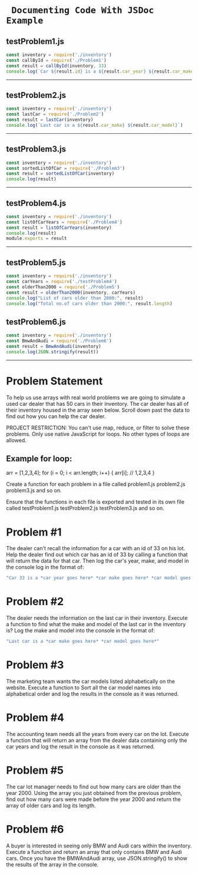 # ` Documenting Code With JSDoc Example`

## testProblem1.js

```js
const inventory = require('./inventory')
const callById = require('./Problem1')
const result = callById(inventory, 33)
console.log(`Car ${result.id} is a ${result.car_year} ${result.car_make} ${result.car_model}`)
```

---

## testProblem2.js

```js
const inventory = require('./inventory')
const lastCar = require('./Problem2')
const result = lastCar(inventory)
console.log(`Last car is a ${result.car_make} ${result.car_model}`)
```

---

## testProblem3.js

```js
const inventory = require('./inventory')
const sortedListOfCar = require('./Problem3')
const result = sortedListOfCar(inventory)
console.log(result)
```

---

## testProblem4.js

```js
const inventory = require('./inventory')
const listOfCarYears = require('./Problem4')
const result = listOfCarYears(inventory)
console.log(result)
module.exports = result
```

---

## testProblem5.js

```js
const inventory = require('./inventory')
const carYears = require('./testProblem4')
const olderThan2000 = require('./Problem5')
const result = olderThan2000(inventory, carYears)
console.log("List of cars older than 2000:", result)
console.log("Total no.of cars older than 2000:", result.length)
```

## testProblem6.js

```js
const inventory = require('./inventory')
const BmwAndAudi = require('./Problem6')
const result = BmwAndAudi(inventory)
console.log(JSON.stringify(result))
```

---

# Problem Statement

To help us use arrays with real world problems we are going to simulate a used car dealer that has 50 cars in their inventory.
The car dealer has all of their inventory housed in the array seen below.  Scroll down past the data to find out how you can help the car dealer.

PROJECT RESTRICTION: You can't use map, reduce, or filter to solve these problems.  Only use native JavaScript for loops. No other types of loops are allowed.

Example for loop:
-----------------
arr = [1,2,3,4];
for (i = 0; i < arr.length; i++) {
    arr[i];  // 1,2,3,4
}

Create a function for each problem in a file called
    problem1.js
    problem2.js
    problem3.js
and so on.

Ensure that the functions in each file is exported and tested in its own file called
    testProblem1.js
    testProblem2.js
    testProblem3.js
and so on.
# Problem #1

The dealer can't recall the information for a car with an id of 33 on his lot. Help the dealer find out which car has an id of 33 by calling a function that will return the data for that car. Then log the car's year, make, and model in the console log in the format of:

```bash
"Car 33 is a *car year goes here* *car make goes here* *car model goes here*"
```
# Problem #2

The dealer needs the information on the last car in their inventory. Execute a function to find what the make and model of the last car in the inventory is?  Log the make and model into the console in the format of:

```bash
"Last car is a *car make goes here* *car model goes here*"
```
# Problem #3

The marketing team wants the car models listed alphabetically on the website. Execute a function to Sort all the car model names into alphabetical order and log the results in the console as it was returned.

# Problem #4

The accounting team needs all the years from every car on the lot. Execute a function that will return an array from the dealer data containing only the car years and log the result in the console as it was returned.

# Problem #5

The car lot manager needs to find out how many cars are older than the year 2000. Using the array you just obtained from the previous problem, find out how many cars were made before the year 2000 and return the array of older cars and log its length.

# Problem #6

A buyer is interested in seeing only BMW and Audi cars within the inventory.  Execute a function and return an array that only contains BMW and Audi cars.  Once you have the BMWAndAudi array, use JSON.stringify() to show the results of the array in the console.
